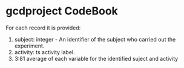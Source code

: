 gcdproject CodeBook
==========


For each record it is provided:


1. subject: integer - An identifier of the subject who carried out the experiment. 
2. activity: ts activity label. 
3.  3:81   average of each variable for the identified suject and activity

